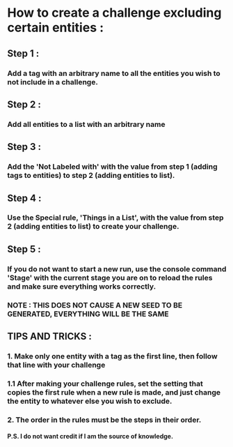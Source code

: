 # How to create a challenge excluding certain entities :
## Step 1 :
### Add a tag with an arbitrary name to all the entities you wish to not include in a challenge.
## Step 2 :
### Add all entities to a list with an arbitrary name
## Step 3 :
### Add the 'Not Labeled with' with the value from step 1 (adding tags to entities) to step 2 (adding entities to list).
## Step 4 :
### Use the Special rule, 'Things in a List', with the value from step 2 (adding entities to list) to create your challenge.
## Step 5 :
### If you do not want to start a new run, use the console command 'Stage' with the current stage you are on to reload the rules and make sure everything works correctly.
### NOTE : THIS DOES NOT CAUSE A NEW SEED TO BE GENERATED, EVERYTHING WILL BE THE SAME
## TIPS AND TRICKS :
### 1. Make only one entity with a tag as the first line, then follow that line with your challenge
### 1.1 After making your challenge rules, set the setting that copies the first rule when a new rule is made, and just change the entity to whatever else you wish to exclude.
### 2. The order in the rules must be the steps in their order.
#### P.S. I do not want credit if I am the source of knowledge.
